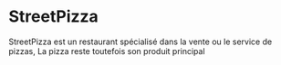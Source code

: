# StreetPizza
StreetPizza est un restaurant spécialisé dans la vente ou le service de pizzas, La pizza reste toutefois son produit principal
